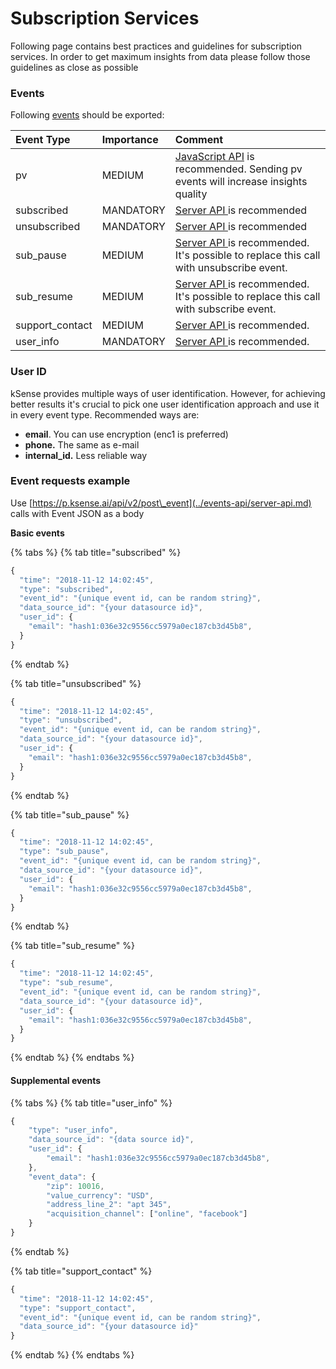 # Subscription Services

Following page contains best practices and guidelines for subscription services. In order to get maximum insights from data please follow those guidelines as close as possible

### Events

Following [events](../events-api/) should be exported:

| Event Type | Importance | Comment |
| :--- | :--- | :--- |
| pv | MEDIUM | [JavaScript API](../events-api/javascript-pixel.md) is recommended. Sending pv events will increase insights quality |
| subscribed | MANDATORY | [Server API ](../events-api/server-api.md)is recommended |
| unsubscribed | MANDATORY | [Server API ](../events-api/server-api.md)is recommended |
| sub\_pause | MEDIUM | [Server API ](../events-api/server-api.md)is recommended. It's possible to replace this call with unsubscribe event. |
| sub\_resume | MEDIUM | [Server API ](../events-api/server-api.md)is recommended. It's possible to replace this call with subscribe event. |
| support\_contact | MEDIUM | [Server API ](../events-api/server-api.md)is recommended. |
| user\_info | MANDATORY | [Server API ](../events-api/server-api.md)is recommended. |

### User ID

kSense provides multiple ways of user identification. However, for achieving better results it's crucial to pick one user identification approach and use it in every event type. Recommended ways are:

* **email**. You can use encryption \(enc1 is preferred\)
* **phone.** The same as e-mail
* **internal\_id.** Less reliable way

### Event requests example

Use [https://p.ksense.ai/api/v2/post\_event](../events-api/server-api.md) calls with Event JSON as a body

**Basic events**

{% tabs %}
{% tab title="subscribed" %}
```javascript
{
  "time": "2018-11-12 14:02:45",
  "type": "subscribed",
  "event_id": "{unique event id, can be random string}",
  "data_source_id": "{your datasource id}",
  "user_id": {
    "email": "hash1:036e32c9556cc5979a0ec187cb3d45b8",
  }
}
```
{% endtab %}

{% tab title="unsubscribed" %}
```javascript
{
  "time": "2018-11-12 14:02:45",
  "type": "unsubscribed",
  "event_id": "{unique event id, can be random string}",
  "data_source_id": "{your datasource id}",
  "user_id": {
    "email": "hash1:036e32c9556cc5979a0ec187cb3d45b8",
  }
}
```
{% endtab %}

{% tab title="sub\_pause" %}
```javascript
{
  "time": "2018-11-12 14:02:45",
  "type": "sub_pause",
  "event_id": "{unique event id, can be random string}",
  "data_source_id": "{your datasource id}",
  "user_id": {
    "email": "hash1:036e32c9556cc5979a0ec187cb3d45b8",
  }
}
```
{% endtab %}

{% tab title="sub\_resume" %}
```javascript
{
  "time": "2018-11-12 14:02:45",
  "type": "sub_resume",
  "event_id": "{unique event id, can be random string}",
  "data_source_id": "{your datasource id}",
  "user_id": {
    "email": "hash1:036e32c9556cc5979a0ec187cb3d45b8",
  }
}
```
{% endtab %}
{% endtabs %}

#### Supplemental events

{% tabs %}
{% tab title="user\_info" %}


```javascript
{
    "type": "user_info",
    "data_source_id": "{data source id}",
    "user_id": {
        "email": "hash1:036e32c9556cc5979a0ec187cb3d45b8",
    },
    "event_data": {
        "zip": 10016,
        "value_currency": "USD",
        "address_line_2": "apt 345",
        "acquisition_channel": ["online", "facebook"]
    }
}
```

 
{% endtab %}

{% tab title="support\_contact" %}


```javascript
{
  "time": "2018-11-12 14:02:45",
  "type": "support_contact",
  "event_id": "{unique event id, can be random string}",
  "data_source_id": "{your datasource id}"
}
```
{% endtab %}
{% endtabs %}

